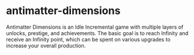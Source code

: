 # antimatter-dimensions
Antimatter Dimensions is an Idle Incremental game with multiple layers of unlocks, prestige, and achievements. The basic goal is to reach Infinity and receive an Infinity point, which can be spent on various upgrades to increase your overall production.
